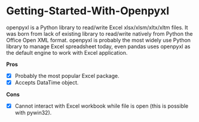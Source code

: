 # Getting-Started-With-Openpyxl

openpyxl is a Python library to read/write Excel xlsx/xlsm/xltx/xltm files. It was born from lack of existing library to read/write natively from Python the Office Open XML format. openpyxl is probably the most widely use Python library to manage Excel spreadsheet today, even pandas uses openpyxl as the default engine to work with Excel application.

**Pros**
- [x] Probably the most popular Excel package.
- [x] Accepts DataTime object. 

**Cons**
- [x] Cannot interact with Excel workbook while file is open (this is possible with pywin32).
